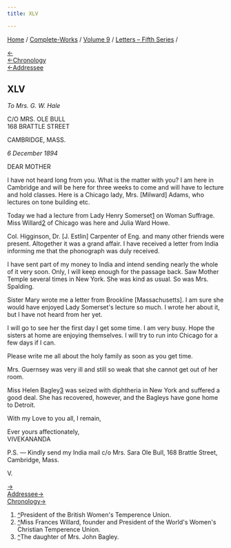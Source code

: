 ```yaml
---
title: XLV

---
```

<div>

[Home](../../../index.htm) / [Complete-Works](../../complete_works.htm)
/ [Volume 9](../volume_9_contents.htm) / [Letters – Fifth
Series](letters_fifth_series_contents.htm) /

[←](044_mother.htm)  
[←Chronology](../../volume_7/epistles_third_series/26_brahmananda.htm)  
[←Addressee](044_mother.htm)

## XLV

*To Mrs. G. W. Hale*

C/O MRS. OLE BULL  
168 BRATTLE STREET

CAMBRIDGE, MASS.

*6 December 1894*

DEAR MOTHER

I have not heard long from you. What is the matter with you? I am here
in Cambridge and will be here for three weeks to come and will have to
lecture and hold classes. Here is a Chicago lady, Mrs. \[Milward\]
Adams, who lectures on tone building etc.

Today we had a lecture from Lady Henry Somerset[1](#fn1) on Woman
Suffrage. Miss Willard[2](#fn2) of Chicago was here and Julia Ward Howe.

Col. Higginson, Dr. \[J. Estlin\] Carpenter of Eng. and many other
friends were present. Altogether it was a grand affair. I have received
a letter from India informing me that the phonograph was duly received.

I have sent part of my money to India and intend sending nearly the
whole of it very soon. Only, I will keep enough for the passage back.
Saw Mother Temple several times in New York. She was kind as usual. So
was Mrs. Spalding.

Sister Mary wrote me a letter from Brookline \[Massachusetts\]. I am
sure she would have enjoyed Lady Somerset's lecture so much. I wrote her
about it, but I have not heard from her yet.

I will go to see her the first day I get some time. I am very busy. Hope
the sisters at home are enjoying themselves. I will try to run into
Chicago for a few days if I can.

Please write me all about the holy family as soon as you get time.

Mrs. Guernsey was very ill and still so weak that she cannot get out of
her room.

Miss Helen Bagley[3](#fn3) was seized with diphtheria in New York and
suffered a good deal. She has recovered, however, and the Bagleys have
gone home to Detroit.

With my Love to you all, I remain,

Ever yours affectionately,  
VIVEKANANDA

P.S. — Kindly send my India mail c/o Mrs. Sara Ole Bull, 168 Brattle
Street, Cambridge, Mass.

V.

[→](046_mother.htm)  
[Addressee→](046_mother.htm)  
[Chronology→](../../volume_8/epistles_fourth_series/035_sister.htm)

</div>

1.  [^](#fn1_1)President of the British Women's Temperence Union.
2.  [^](#fn2_1)Miss Frances Willard, founder and President of the
    World's Women's Christian Temperence Union.
3.  [^](#fn3_1)The daughter of Mrs. John Bagley.

